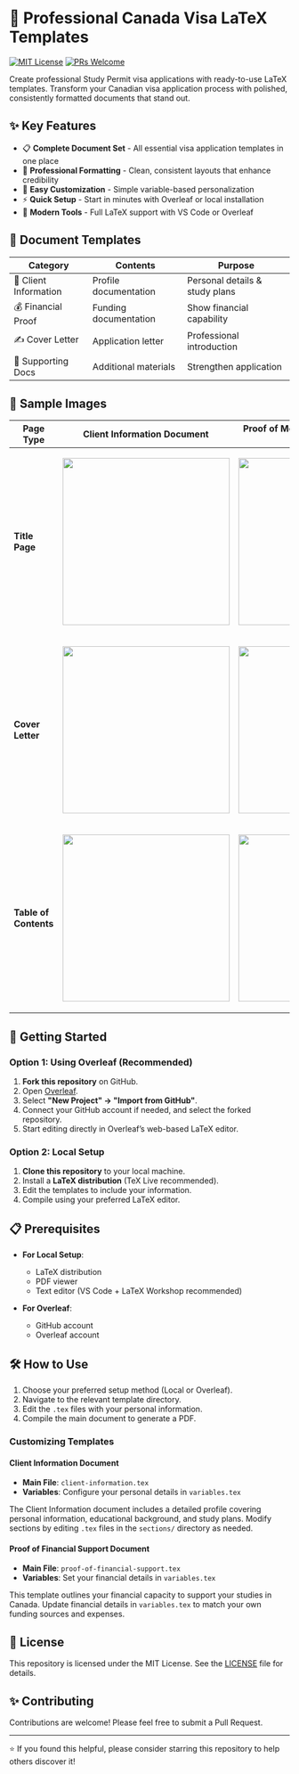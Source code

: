 # 🍁 Professional Canada Visa LaTeX Templates

[![MIT License](https://img.shields.io/badge/License-MIT-green.svg)](https://choosealicense.com/licenses/mit/)
[![PRs Welcome](https://img.shields.io/badge/PRs-welcome-brightgreen.svg)](http://makeapullrequest.com)

Create professional Study Permit visa applications with ready-to-use LaTeX templates. Transform your Canadian visa application process with polished, consistently formatted documents that stand out.

## ✨ Key Features

- 📋 **Complete Document Set** - All essential visa application templates in one place
- 🎨 **Professional Formatting** - Clean, consistent layouts that enhance credibility
- 🔄 **Easy Customization** - Simple variable-based personalization
- ⚡ **Quick Setup** - Start in minutes with Overleaf or local installation
- 📱 **Modern Tools** - Full LaTeX support with VS Code or Overleaf

## 📑 Document Templates

| Category | Contents | Purpose |
|----------|----------|----------|
| 📌 Client Information | Profile documentation | Personal details & study plans |
| 💰 Financial Proof | Funding documentation | Show financial capability |
| ✍️ Cover Letter | Application letter | Professional introduction |
| 📁 Supporting Docs | Additional materials | Strengthen application |


## 📸 Sample Images

| Page Type            | Client Information Document                                                                                               | Proof of Means of Financial Support Document                                                                   |
|----------------------|---------------------------------------------------------------------------------------------------------------------------|----------------------------------------------------------------------------------------------------------------|
| **Title Page**       | <p align="center"><img src="https://raw.githubusercontent.com/deepmancer/canada-visa-document-templates/main/assets/images/cl-titlepage.png" width="300"></p> | <p align="center"><img src="https://raw.githubusercontent.com/deepmancer/canada-visa-document-templates/main/assets/images/pmfs-titlepage.png" width="300"></p> |
| **Cover Letter**     | <p align="center"><img src="https://raw.githubusercontent.com/deepmancer/canada-visa-document-templates/main/assets/images/cl-cover-letter.png" width="300"></p> | <p align="center"><img src="https://raw.githubusercontent.com/deepmancer/canada-visa-document-templates/main/assets/images/pmfs-cover-letter.png" width="300"></p> |
| **Table of Contents**| <p align="center"><img src="https://raw.githubusercontent.com/deepmancer/canada-visa-document-templates/main/assets/images/cl-table-of-content.png" width="300"></p> | <p align="center"><img src="https://raw.githubusercontent.com/deepmancer/canada-visa-document-templates/main/assets/images/pmfs-table-of-content.png" width="300"></p> |


## 🚀 Getting Started

### Option 1: Using Overleaf (Recommended)

1. **Fork this repository** on GitHub.
2. Open [Overleaf](https://www.overleaf.com).
3. Select **"New Project" → "Import from GitHub"**.
4. Connect your GitHub account if needed, and select the forked repository.
5. Start editing directly in Overleaf’s web-based LaTeX editor.

### Option 2: Local Setup

1. **Clone this repository** to your local machine.
2. Install a **LaTeX distribution** (TeX Live recommended).
3. Edit the templates to include your information.
4. Compile using your preferred LaTeX editor.

## 📋 Prerequisites

- **For Local Setup**:
  - LaTeX distribution
  - PDF viewer
  - Text editor (VS Code + LaTeX Workshop recommended)

- **For Overleaf**:
  - GitHub account
  - Overleaf account

## 🛠️ How to Use

1. Choose your preferred setup method (Local or Overleaf).
2. Navigate to the relevant template directory.
3. Edit the `.tex` files with your personal information.
4. Compile the main document to generate a PDF.

### Customizing Templates

#### Client Information Document

- **Main File**: `client-information.tex`
- **Variables**: Configure your personal details in `variables.tex`

The Client Information document includes a detailed profile covering personal information, educational background, and study plans. Modify sections by editing `.tex` files in the `sections/` directory as needed.

#### Proof of Financial Support Document

- **Main File**: `proof-of-financial-support.tex`
- **Variables**: Set your financial details in `variables.tex`

This template outlines your financial capacity to support your studies in Canada. Update financial details in `variables.tex` to match your own funding sources and expenses.

## 📝 License

This repository is licensed under the MIT License. See the [LICENSE](LICENSE) file for details.

## ✨ Contributing

Contributions are welcome! Please feel free to submit a Pull Request.

---

⭐ If you found this helpful, please consider starring this repository to help others discover it!
